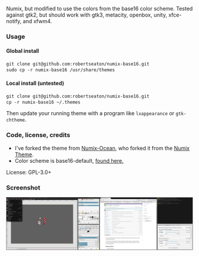 Numix, but modified to use the colors from the base16 color scheme. Tested against gtk2, but should work with gtk3, metacity, openbox, unity, xfce-notify, and xfwm4. 

### Usage

#### Global install

    git clone git@github.com:robertseaton/numix-base16.git
    sudo cp -r numix-base16 /usr/share/themes
    
#### Local install (untested)

    git clone git@github.com:robertseaton/numix-base16.git
    cp -r numix-base16 ~/.themes

Then update your running theme with a program like `lxappearance` or `gtk-chtheme`. 

### Code, license, credits

* I've forked the theme from [Numix-Ocean](https://github.com/aaronjamesyoung/Numix-Ocean), who forked it from the [Numix Theme](https://github.com/shimmerproject/Numix). 
* Color scheme is base16-default, [found here.](https://github.com/chriskempson/base16)

License: GPL-3.0+

### Screenshot

![](./screenshot.png)

